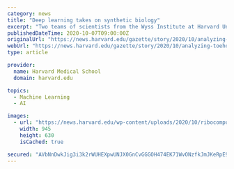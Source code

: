 ```yaml
---
category: news
title: "Deep learning takes on synthetic biology"
excerpt: "Two teams of scientists from the Wyss Institute at Harvard University and the Massachusetts Institute of Technology have devised pathways around this roadblock by going beyond human brains; they developed a set of machine learning algorithms that can analyze reams of RNA-based “toehold” sequences and predict which ones will be most effective at sensing and responding to a desired target sequence."
publishedDateTime: 2020-10-07T09:00:00Z
originalUrl: "https://news.harvard.edu/gazette/story/2020/10/analyzing-toehold-sequences-for-synthetic-biology/"
webUrl: "https://news.harvard.edu/gazette/story/2020/10/analyzing-toehold-sequences-for-synthetic-biology/"
type: article

provider:
  name: Harvard Medical School
  domain: harvard.edu

topics:
  - Machine Learning
  - AI

images:
  - url: "https://news.harvard.edu/wp-content/uploads/2020/10/ribocomputing_H_2500-945x630.jpg"
    width: 945
    height: 630
    isCached: true

secured: "AVbNnDwkJig3i3k2rWUHEXpwUNJX0GnCvGGGOH474EK71WvONzfkJmJKeRpE9KGrNVRjcTbalkvnJ4+jFB0guj0lWvD/+I4nxtGbrLqMmMCQZQQ8EbooDDJJsYzlMG/o4z9+Qsg1cpy6LX08w2radczCVtYvSQhBXnxWadwtQu/43lqqYbhhgA6AsST+joU0+/a66AOzfI1u12PlIdsaOFt0mj0uPDVJmIO8HpmykfMdzw4tdqJyrLwcP4lqlHkQdKm7ARRFXKXJYn/EqQdG1JD/A29/Z4yLzrhyEtEG6Jg//vqVXb/1Br06R7k/Qg+0nVcqnBgf6WFskQejAW8yxk4+/X278YCNY8yuKmQa4Js=;nHla6mS3Yz2c7KgufIVX1w=="
---
```


